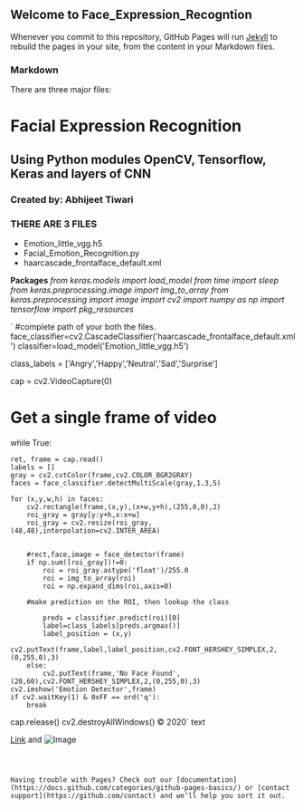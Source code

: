## Welcome to Face_Expression_Recogntion


Whenever you commit to this repository, GitHub Pages will run [Jekyll](https://jekyllrb.com/) to rebuild the pages in your site, from the content in your Markdown files.

### Markdown


There are three major files:

# Facial Expression Recognition
## Using Python modules OpenCV, Tensorflow, Keras and layers of CNN
### Created by: Abhijeet Tiwari

### THERE ARE 3 FILES
- Emotion_little_vgg.h5
- Facial_Emotion_Recognition.py
- haarcascade_frontalface_default.xml


**Packages** 
 _from keras.models import load_model
from time import sleep
from keras.preprocessing.image import img_to_array
from keras.preprocessing import image
import cv2
import numpy as np
import tensorflow
import pkg_resources_


`
#complete path of your both the files.
face_classifier=cv2.CascadeClassifier('haarcascade_frontalface_default.xml')
classifier=load_model('Emotion_little_vgg.h5')

class_labels = ['Angry','Happy','Neutral','Sad','Surprise']

cap = cv2.VideoCapture(0)


# Get a single frame of video
while True:
    
    ret, frame = cap.read()
    labels = []
    gray = cv2.cvtColor(frame,cv2.COLOR_BGR2GRAY)
    faces = face_classifier.detectMultiScale(gray,1.3,5)

    for (x,y,w,h) in faces:
        cv2.rectangle(frame,(x,y),(x+w,y+h),(255,0,0),2)
        roi_gray = gray[y:y+h,x:x+w]
        roi_gray = cv2.resize(roi_gray,(48,48),interpolation=cv2.INTER_AREA)
        

        #rect,face,image = face_detector(frame)
        if np.sum([roi_gray])!=0:
            roi = roi_gray.astype('float')/255.0
            roi = img_to_array(roi)
            roi = np.expand_dims(roi,axis=0)

        #make prediction on the ROI, then lookup the class

            preds = classifier.predict(roi)[0]
            label=class_labels[preds.argmax()]
            label_position = (x,y)
            cv2.putText(frame,label,label_position,cv2.FONT_HERSHEY_SIMPLEX,2,(0,255,0),3)
        else:
            cv2.putText(frame,'No Face Found',(20,60),cv2.FONT_HERSHEY_SIMPLEX,2,(0,255,0),3)
    cv2.imshow('Emotion Detector',frame)
    if cv2.waitKey(1) & 0xFF == ord('q'):
        break

cap.release()
cv2.destroyAllWindows()
© 2020` text

[Link](url) and ![Image](src)
```



Having trouble with Pages? Check out our [documentation](https://docs.github.com/categories/github-pages-basics/) or [contact support](https://github.com/contact) and we’ll help you sort it out.
